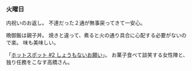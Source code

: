 ### 火曜日

内祝いのお返し。
不達だった２通が無事戻ってきて一安心。

晩御飯は親子丼。
焼きと違って、煮ると火の通り具合に心配する必要がないので楽。
味も美味しい。

「[ホットスポット #2 しょうもないお願い](https://tver.jp/episodes/ep08o9vw56)」。
お菓子食べて談笑する女性陣と、独り任務をこなす高橋さん。